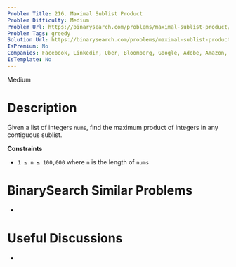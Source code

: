 ```yaml
---
Problem Title: 216. Maximal Sublist Product
Problem Difficulty: Medium
Problem Url: https://binarysearch.com/problems/maximal-sublist-product/
Problem Tags: greedy
Solution Url: https://binarysearch.com/problems/maximal-sublist-product/solutions/
IsPremium: No
Companies: Facebook, Linkedin, Uber, Bloomberg, Google, Adobe, Amazon, Microsoft
IsTemplate: No
---
```


<span style="color: ;">Medium</span>

# Description

Given a list of integers `nums`, find the maximum product of integers in any contiguous sublist.

**Constraints**
- `1 ≤ n ≤ 100,000` where `n` is the length of `nums`

# BinarySearch Similar Problems

- []()

# Useful Discussions

- []()
